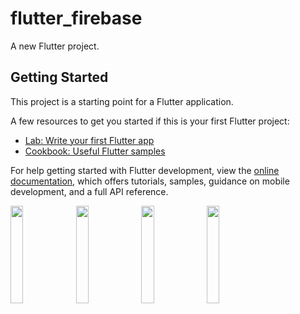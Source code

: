 # flutter_firebase

A new Flutter project.

## Getting Started

This project is a starting point for a Flutter application.

A few resources to get you started if this is your first Flutter project:

- [Lab: Write your first Flutter app](https://docs.flutter.dev/get-started/codelab)
- [Cookbook: Useful Flutter samples](https://docs.flutter.dev/cookbook)

For help getting started with Flutter development, view the
[online documentation](https://docs.flutter.dev/), which offers tutorials,
samples, guidance on mobile development, and a full API reference.
<p>
  <img src="https://github.com/kunalsahu7/flutter_firebase/assets/119474574/f1f22093-3557-4554-9705-e9ca4aefc3ec" width="20%">
   <img src="https://github.com/kunalsahu7/flutter_firebase/assets/119474574/ea3e854d-2ab9-4f27-89fb-4f33cd594a7c" width="20%">
  <img src="https://github.com/kunalsahu7/flutter_firebase/assets/119474574/a89ebac3-9855-4a5e-b46f-3bb49f437855" width="20%">
  <img src="https://github.com/kunalsahu7/flutter_firebase/assets/119474574/a9bb7568-8765-4379-ba4b-9a1c644c1bfa" width="20%">

</p>
